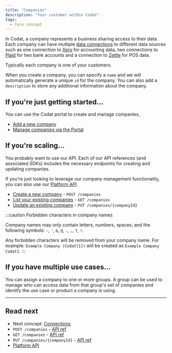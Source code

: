```yaml
---
title: "Companies"
description: "Your customer within Codat"
tags:
  - Core concept
---
```


In Codat, a company represents a business sharing access to their data. Each company can have multiple [data connections](/core-concepts/connections) to different data sources such as one connection to [Xero](/integrations/accounting/xero/accounting-xero) for accounting data, two connections to [Plaid](/integrations/banking/plaid/banking-plaid) for two bank accounts and a connection to [Zettle](/integrations/commerce/zettle/commerce-zettle) for POS data.

Typically each company is one of your customers.

When you create a company, you can specify a `name` and we will automatically generate a unique `id` for the company. You can also add a `description` to store any additional information about the company.

## If you're just getting started...

You can use the Codat portal to create and manage companies, 

- [Add a new company](/configure/portal/companies#add-a-new-company)
- [Manage companies via the Portal](/configure/portal/companies)

## If you're scaling...

You probably want to use our API. Each of our API references (and associated SDKs) includes the necessary endpoints for creating and updating companies.

If you're just looking to leverage our company management functionality, you can also use our [Platform API](/platform-api#).

- [Create a new company](/platform-api#/operations/create-company) - `POST /companies`
- [List your existing companies](/platform-api#/operations/list-companies) - `GET /companies` 
- [Update an existing company](/platform-api#/operations/update-company) - `PUT /companies/{companyId}`



:::caution Forbidden characters in company names

Company names may only contain letters, numbers, spaces, and the following symbols: `-`, `'`, `&`, `@`, `.`, `,`, `?`, `!`.

Any forbidden characters will be removed from your company name. For example: `Example Company (Codat[1])` will be created as `Example Company Codat1`.
:::

## If you have multiple use cases...

You can assign a company to one or more groups.
A group can be used to manage who can access data from that group's set of companies and identify the use case or product a company is using.

---

## Read next

- Next concept: [Connections](/core-concepts/connections)
- `POST /companies` - [API ref](/platform-api#/operations/create-company)
- `GET /companies`  - [API ref](/platform-api#/operations/list-companies)
- `PUT /companies/{companyId}` - [API ref](/platform-api#/operations/update-company)
- [Platform API](/platform-api#)